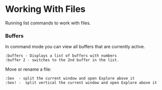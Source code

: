 # Working With Files

Running list commands to work with files.

### Buffers
In command mode you can view all buffers that are currently active.
```
:buffers - Displays a list of buffers with numbers 
:buffer 2 - switches to the 2nd buffer in the list. 
```


Move or rename a file:
```
:Sex  - split the current window and open Explore above it
:Sex! -  split vertical the current window and open Explore above it

```

